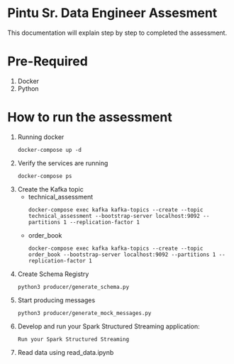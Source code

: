 # Pintu Sr. Data Engineer Assesment
This documentation will explain step by step to completed the assessment.

# Pre-Required
1. Docker
2. Python

# How to run the assessment
1. Running docker
    ```
    docker-compose up -d
    ```
2. Verify the services are running
    ```
    docker-compose ps
    ```
3. Create the Kafka topic
    - technical_assessment
        ```
        docker-compose exec kafka kafka-topics --create --topic technical_assessment --bootstrap-server localhost:9092 --partitions 1 --replication-factor 1
        ```
    - order_book
        ```
        docker-compose exec kafka kafka-topics --create --topic order_book --bootstrap-server localhost:9092 --partitions 1 --replication-factor 1
        ```
4. Create Schema Registry
    ```
    python3 producer/generate_schema.py
    ```
5. Start producing messages
    ```
    python3 producer/generate_mock_messages.py
    ```
6. Develop and run your Spark Structured Streaming application:
    ```
    Run your Spark Structured Streaming
    ```
7. Read data using read_data.ipynb